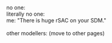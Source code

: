 no one:<br/>
literally no one:<br/>
me: "There is huge rSAC on your SDM."<br/> 		
other modellers: (move to other pages)<br/> 		 
